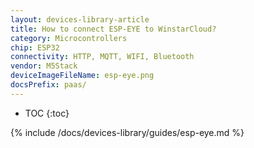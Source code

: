 ```yaml
---
layout: devices-library-article
title: How to connect ESP-EYE to WinstarCloud?
category: Microcontrollers
chip: ESP32
connectivity: HTTP, MQTT, WIFI, Bluetooth
vendor: M5Stack
deviceImageFileName: esp-eye.png
docsPrefix: paas/
---
```


* TOC
{:toc}

{% include /docs/devices-library/guides/esp-eye.md %}
